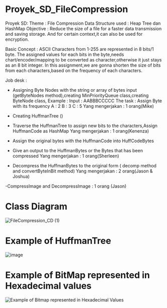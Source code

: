 # Proyek_SD_FileCompression
Proyek SD:
Theme : File Compression
Data Structure used : Heap Tree dan HashMap
Objective : Reduce the size of a file for a faster data transmission and saving storage. And for certain context,it can also be used for encryption.

Basic Concept : ASCII Characters from 1-255 are represented in 8 bits/1 byte. The assigned values for each bits in the byte,needs chart/encoder/mapping to be converted as character,otherwise it just stays as an 8 bit integer. In this assignment,we are gonna shorten the size of bits from each characters,based on the frequency of each characters.

Job desk :
- Assigning Byte Nodes with the string or array of bytes input (getByteNodes method),creating MinPriorityQueue class,creating ByteNode class,
Example : Input : AABBBCCCCC
The task : 
Assign Byte with its frequency
A : 2
B : 3
C : 5
Yang mengerjakan : 1 orang(Mike) 

- Creating HuffmanTree ()
- Traverse the HuffmanTree to assign new bits to the characters,Assign HuffmanCode as HashMap
Yang mengerjakan : 1 orang(Kenenza)


- Assign the original bytes with the HuffmanCode into HuffCodeBytes
- Give an output to the HuffmanBytes or the Bytes that has been compressed
Yang mengerjakan : 1 orang(Sherleen)

- Decompress the HuffmanBytes to the original form ( decomp method and convertByteInBit method)
Yang mengerjakan : 2 orang(Jason & Joshua)

-CompressImage and DecompressImage : 1 orang (Jason)

# Class Diagram

![FileCompression_CD (1)](https://github.com/user-attachments/assets/b22dec96-6f26-4746-b10d-a195997e7a07)

# Example of HuffmanTree
![image](https://github.com/user-attachments/assets/3abeb87d-d25c-4df6-b744-c9c05a06d6fe)


# Example of BitMap represented in Hexadecimal values
![Example of Bitmap represented in Hexadecimal Values](https://github.com/user-attachments/assets/6a2a6113-7b6f-45af-a8ab-0b7d74239afa)

